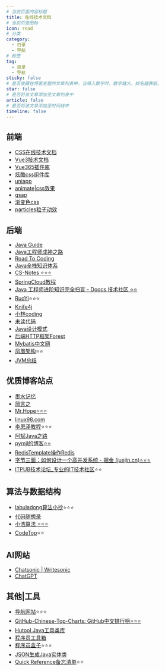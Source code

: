 ```yaml
---
# 当前页面内容标题
title: 在线技术文档
# 当前页面图标
icon: read
# 分类
category:
  - 目录
  - 导航
# 标签
tag:
  - 目录
  - 导航
sticky: false
# 是否收藏在博客主题的文章列表中，当填入数字时，数字越大，排名越靠前。
star: false
# 是否将该文章添加至文章列表中
article: false
# 是否将该文章添加至时间线中
timeline: false
---
```

## 前端

* [CSS在线技术文档](http://c.biancheng.net/css3/what-is-css.html)
* [Vue3技术文档](https://vue3js.cn/)
* [Vue365插件库](https://www.vue365.cn/)
* [炫酷css组件库](https://navnav.co/)
* [uniapp](https://uniapp.dcloud.net.cn/)
* [animate|css效果](https://animate.style/)
* [gsap](https://greensock.com/)
* [渐变色css](https://uigradients.com/)
* [particles粒子动效](https://github.com/VincentGarreau/particles.js/)

## 后端

- [Java Guide](https://javaguide.cn/)
- [Java工程师成神之路](https://hollischuang.gitee.io/tobetopjavaer/#/)
- [Road To Coding](https://r2coding.com/#/)
- [Java全栈知识体系](https://pdai.tech/)
- [CS-Notes ⭐⭐⭐](https://www.cyc2018.xyz/)
- [SpringCloud教程](https://www.macrozheng.com/cloud/cloud_catalog.html)
- [Java 工程师进阶知识完全扫盲 - Doocs 技术社区 ⭐⭐](https://doocs.gitee.io/advanced-java/#/)
- [RuoYi](http://doc.ruoyi.vip/)⭐⭐⭐
- [Knife4j](https://doc.xiaominfo.com/)
- [小林coding](https://xiaolincoding.com/)
- [未读代码](https://www.wdbyte.com/)
- [Java设计模式](https://www.yiibai.com/design_pattern)
- [后端HTTP框架Forest](https://forest.dtflyx.com/)
- [Mybatis中文网](https://mybatis.net.cn/)
- [凤凰架构](https://icyfenix.cn/)⭐⭐
- [JVM总结](https://doocs.gitee.io/jvm/)

## 优质博客站点

- [墨水记忆](https://tothefor.com/categories/)
- [简言之](https://jwt1399.top/)
- [Mr.Hope⭐⭐⭐](https://mrhope.site/)
- [linux98.com](https://www.linux98.com/)
- [李恩泽教程](https://lienze.tech/)⭐⭐⭐
- [阿斌Java之路](https://www.yuque.com/yuqueyonghudosgra/plqzv9)
- [pymjl的博客⭐⭐](http://www.pymjl.com/#/README)
- [RedisTemplate操作Redis](https://blog.csdn.net/lydms/article/details/105224210)
- [字节三面：如何设计一个高并发系统 - 掘金 (juejin.cn)⭐⭐⭐](https://juejin.cn/post/7185736156573597756)
- [ITPUB技术论坛_专业的IT技术社区](http://www.itpub.net/)⭐⭐

## 算法与数据结构

- [labuladong算法小抄](https://labuladong.github.io/algo/)⭐⭐⭐
- [代码随想录](https://programmercarl.com/)
- [小浩算法 ⭐⭐⭐](https://www.geekxh.com/0.0.%E5%AD%A6%E4%B9%A0%E9%A1%BB%E7%9F%A5/01.html)
- [CodeTop](https://codetop.cc/home)⭐⭐

## AI网站

- [Chatsonic | Writesonic](https://app.writesonic.com/template/28147f94-47c1-4b60-85a6-2eea4ff89370/chatsonic/61a052b6-7350-4fe6-baa1-3cabe42120e8)
- [ChatGPT](https://chat.openai.com/chat)

## 其他|工具

- [导航网站](https://nav.cnxiaobai.com/)⭐⭐⭐
- [GitHub-Chinese-Top-Charts: GitHub中文排行榜⭐⭐⭐](https://github.com/GrowingGit/GitHub-Chinese-Top-Charts?utm_source=gold_browser_extension)
- [Hutool Java工具类库](https://www.hutool.cn/docs/#/)
- [程序员工具箱](http://tool.pfan.cn/daohang)
- [程序员盒子](https://www.coderutil.com/)⭐⭐⭐
- [JSON生成Java实体类](https://www.bejson.com/json2javapojo/new/)
- [Quick Reference备忘清单](https://quickref.cn/)⭐⭐
